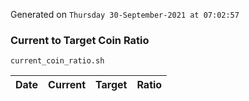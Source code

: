 Generated on `Thursday 30-September-2021 at 07:02:57`

### Current to Target Coin Ratio
`current_coin_ratio.sh`

Date|Current|Target|Ratio
---|---|---|---
